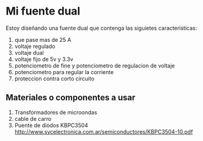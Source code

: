 # Mi fuente dual

Estoy diseñando una fuente dual que contenga las siguietes caracteristicas:

1. que pase mas de 25 A
2. voltaje regulado
3. voltaje dual
4. voltaje fijo de 5v y 3.3v
5. potenciometro de fine y potenciometro de regulacion de voltaje
6. potenciometro para regular la corriente
7. proteccion contra corto circuito



## Materiales o componentes a usar

1. Transformadores de microondas
2. cable de carro
3. Puente de diodos KBPC3504 http://www.sycelectronica.com.ar/semiconductores/KBPC3504-10.pdf
